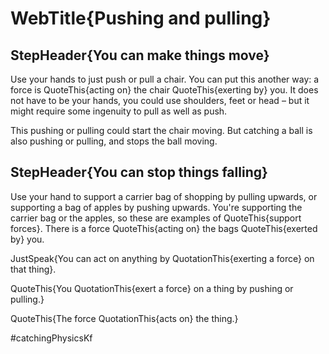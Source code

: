 # WebTitle{Pushing and pulling}

## StepHeader{You can make things move}

Use your hands to just push or pull a chair. You can put this another way: a force is QuoteThis{acting on} the chair QuoteThis{exerting by} you. It does not have to be your hands, you could use shoulders, feet or head – but it might require some ingenuity to pull as well as push.

This pushing or pulling could start the chair moving. But catching a ball is also pushing or pulling, and stops the ball moving.

## StepHeader{You can stop things falling}

Use your hand to support a carrier bag of shopping by pulling upwards, or supporting a bag of apples by pushing upwards. You're supporting the carrier bag or the apples, so these are examples of QuoteThis{support forces}. There is a force QuoteThis{acting on} the bags QuoteThis{exerted by} you.

JustSpeak{You can act on anything by QuotationThis{exerting a force} on that thing}.

QuoteThis{You QuotationThis{exert a force} on a thing by pushing or pulling.}

QuoteThis{The force QuotationThis{acts on} the thing.}

#catchingPhysicsKf
